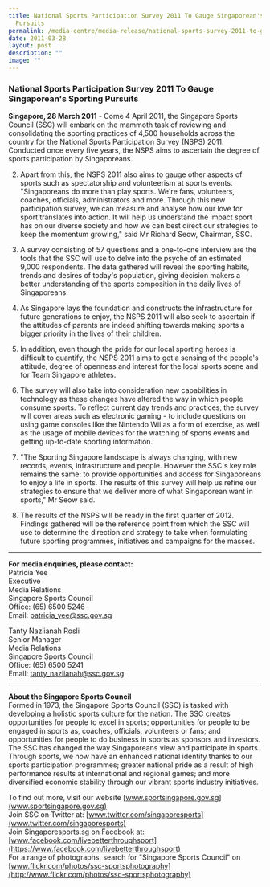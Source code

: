 ```yaml
---
title: National Sports Participation Survey 2011 To Gauge Singaporean's Sporting
  Pursuits
permalink: /media-centre/media-release/national-sports-survey-2011-to-gauge-sporeans-sporting-pursuits/
date: 2011-03-28
layout: post
description: ""
image: ""
---
```

### **National Sports Participation Survey 2011 To Gauge Singaporean's Sporting Pursuits**

**Singapore, 28 March 2011** - Come 4 April 2011, the Singapore Sports Council (SSC) will embark on the mammoth task of reviewing and consolidating the sporting practices of 4,500 households across the country for the National Sports Participation Survey (NSPS) 2011. Conducted once every five years, the NSPS aims to ascertain the degree of sports participation by Singaporeans.

2. Apart from this, the NSPS 2011 also aims to gauge other aspects of sports such as spectatorship and volunteerism at sports events. "Singaporeans do more than play sports. We're fans, volunteers, coaches, officials, administrators and more. Through this new participation survey, we can measure and analyse how our love for sport translates into action. It will help us understand the impact sport has on our diverse society and how we can best direct our strategies to keep the momentum growing," said Mr Richard Seow, Chairman, SSC.

3. A survey consisting of 57 questions and a one-to-one interview are the tools that the SSC will use to delve into the psyche of an estimated 9,000 respondents. The data gathered will reveal the sporting habits, trends and desires of today's population, giving decision makers a better understanding of the sports composition in the daily lives of Singaporeans.

4. As Singapore lays the foundation and constructs the infrastructure for future generations to enjoy, the NSPS 2011 will also seek to ascertain if the attitudes of parents are indeed shifting towards making sports a bigger priority in the lives of their children.

5. In addition, even though the pride for our local sporting heroes is difficult to quantify, the NSPS 2011 aims to get a sensing of the people's attitude, degree of openness and interest for the local sports scene and for Team Singapore athletes.

6. The survey will also take into consideration new capabilities in technology as these changes have altered the way in which people consume sports. To reflect current day trends and practices, the survey will cover areas such as electronic gaming - to include questions on using game consoles like the Nintendo Wii as a form of exercise, as well as the usage of mobile devices for the watching of sports events and getting up-to-date sporting information.

7. "The Sporting Singapore landscape is always changing, with new records, events, infrastructure and people. However the SSC's key role remains the same: to provide opportunities and access for Singaporeans to enjoy a life in sports. The results of this survey will help us refine our strategies to ensure that we deliver more of what Singaporean want in sports," Mr Seow said.

8. The results of the NSPS will be ready in the first quarter of 2012. Findings gathered will be the reference point from which the SSC will use to determine the direction and strategy to take when formulating future sporting programmes, initiatives and campaigns for the masses.

---

**For media enquiries, please contact:**
<br>
Patricia Yee
<br>Executive
<br>Media Relations
<br>Singapore Sports Council
<br>Office: (65) 6500 5246
<br>Email: [patricia_yee@ssc.gov.sg](mailto:patricia_yee@ssc.gov.sg)

Tanty Nazlianah Rosli
<br>Senior Manager
<br>Media Relations
<br>Singapore Sports Council
<br>Office: (65) 6500 5241
<br>Email: [tanty_nazlianah@ssc.gov.sg](mailto:tanty_nazlianah@ssc.gov.sg)

---

**About the Singapore Sports Council**<br>
Formed in 1973, the Singapore Sports Council (SSC) is tasked with developing a holistic sports culture for the nation. The SSC creates opportunities for people to excel in sports; opportunities for people to be engaged in sports as, coaches, officials, volunteers or fans; and opportunities for people to do business in sports as sponsors and investors. The SSC has changed the way Singaporeans view and participate in sports. Through sports, we now have an enhanced national identity thanks to our sports participation programmes; greater national pride as a result of high performance results at international and regional games; and more diversified economic stability through our vibrant sports industry initiatives.

To find out more, visit our website [www.sportsingapore.gov.sg](www.sportsingapore.gov.sg)<br>
Join SSC on Twitter at: [www.twitter.com/singaporesports](www.twitter.com/singaporesports)<br>
Join Singaporesports.sg on Facebook at: [www.facebook.com/livebetterthroughsport](https://www.facebook.com/livebetterthroughsport)<br>
For a range of photographs, search for "Singapore Sports Council" on [www.flickr.com/photos/ssc-sportsphotography](http://www.flickr.com/photos/ssc-sportsphotography)
